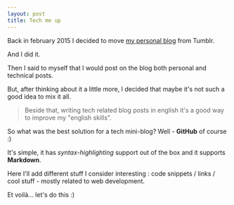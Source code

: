 ```yaml
---
layout: post
title: Tech me up
---
```


Back in february 2015 I decided to move [my personal blog](http://www.iamchris.info) from Tumblr. 

And I did it. 

Then I said to myself that I would post on the blog both personal and technical posts. 

But, after thinking about it a little more, I decided that maybe it's not such a good idea to mix it all. 

> Beside that, writing tech related blog posts in english it's a good way to improve my "english skills".

So what was the best solution for a tech mini-blog? Well - **GitHub** of course :)

It's simple, it has _syntax-highlighting_ support out of the box and it supports **Markdown**.

Here I'll add different stuff I consider interesting : code snippets / links / cool stuff - mostly related to web development.

Et voilà... let's do this :) 